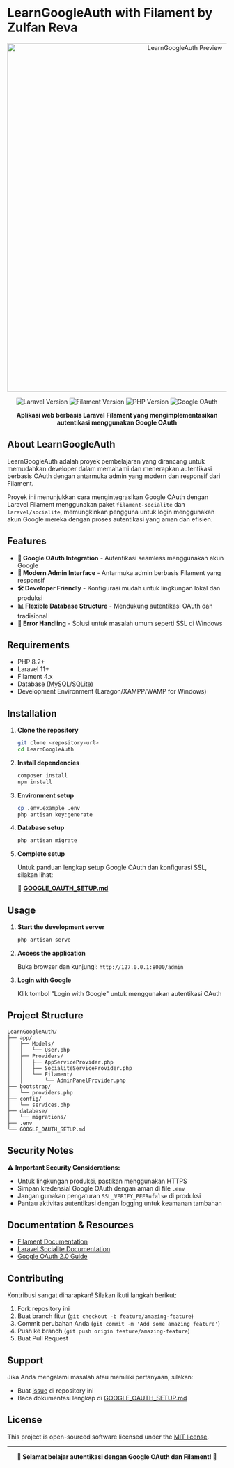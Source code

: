 # LearnGoogleAuth with Filament by Zulfan Reva

<p align="center">
    <img src="public/image/Preview.png" width="800" alt="LearnGoogleAuth Preview">
</p>
<p align="center">
    <img src="https://img.shields.io/badge/Laravel-11+-FF2D20?style=for-the-badge&logo=laravel&logoColor=white" alt="Laravel Version">
    <img src="https://img.shields.io/badge/Filament-4.x-F59E0B?style=for-the-badge&logo=laravel&logoColor=white" alt="Filament Version">
    <img src="https://img.shields.io/badge/PHP-8.2+-777BB4?style=for-the-badge&logo=php&logoColor=white" alt="PHP Version">
    <img src="https://img.shields.io/badge/Google_OAuth-2.0-4285F4?style=for-the-badge&logo=google&logoColor=white" alt="Google OAuth">
</p>

<p align="center">
    <strong>Aplikasi web berbasis Laravel Filament yang mengimplementasikan autentikasi menggunakan Google OAuth</strong>
</p>

## About LearnGoogleAuth

LearnGoogleAuth adalah proyek pembelajaran yang dirancang untuk memudahkan developer dalam memahami dan menerapkan autentikasi berbasis OAuth dengan antarmuka admin yang modern dan responsif dari Filament. 

Proyek ini menunjukkan cara mengintegrasikan Google OAuth dengan Laravel Filament menggunakan paket `filament-socialite` dan `laravel/socialite`, memungkinkan pengguna untuk login menggunakan akun Google mereka dengan proses autentikasi yang aman dan efisien.

## Features

- **🔐 Google OAuth Integration** - Autentikasi seamless menggunakan akun Google
- **🎨 Modern Admin Interface** - Antarmuka admin berbasis Filament yang responsif
- **🛠️ Developer Friendly** - Konfigurasi mudah untuk lingkungan lokal dan produksi
- **📊 Flexible Database Structure** - Mendukung autentikasi OAuth dan tradisional
- **🐞 Error Handling** - Solusi untuk masalah umum seperti SSL di Windows

## Requirements

- PHP 8.2+
- Laravel 11+
- Filament 4.x
- Database (MySQL/SQLite)
- Development Environment (Laragon/XAMPP/WAMP for Windows)

## Installation

1. **Clone the repository**
   ```bash
   git clone <repository-url>
   cd LearnGoogleAuth
   ```

2. **Install dependencies**
   ```bash
   composer install
   npm install
   ```

3. **Environment setup**
   ```bash
   cp .env.example .env
   php artisan key:generate
   ```

4. **Database setup**
   ```bash
   php artisan migrate
   ```

5. **Complete setup**
   
   Untuk panduan lengkap setup Google OAuth dan konfigurasi SSL, silakan lihat:
   
   📄 **[GOOGLE_OAUTH_SETUP.md](GOOGLE_OAUTH_SETUP.md)**

## Usage

1. **Start the development server**
   ```bash
   php artisan serve
   ```

2. **Access the application**
   
   Buka browser dan kunjungi: `http://127.0.0.1:8000/admin`

3. **Login with Google**
   
   Klik tombol "Login with Google" untuk menggunakan autentikasi OAuth

## Project Structure

```
LearnGoogleAuth/
├── app/
│   ├── Models/
│   │   └── User.php
│   ├── Providers/
│   │   ├── AppServiceProvider.php
│   │   ├── SocialiteServiceProvider.php
│   │   └── Filament/
│   │       └── AdminPanelProvider.php
├── bootstrap/
│   └── providers.php
├── config/
│   └── services.php
├── database/
│   └── migrations/
├── .env
└── GOOGLE_OAUTH_SETUP.md
```

## Security Notes

⚠️ **Important Security Considerations:**

- Untuk lingkungan produksi, pastikan menggunakan HTTPS
- Simpan kredensial Google OAuth dengan aman di file `.env`
- Jangan gunakan pengaturan `SSL_VERIFY_PEER=false` di produksi
- Pantau aktivitas autentikasi dengan logging untuk keamanan tambahan

## Documentation & Resources

- [Filament Documentation](https://filamentphp.com/docs)
- [Laravel Socialite Documentation](https://laravel.com/docs/socialite)
- [Google OAuth 2.0 Guide](https://developers.google.com/identity/protocols/oauth2)

## Contributing

Kontribusi sangat diharapkan! Silakan ikuti langkah berikut:

1. Fork repository ini
2. Buat branch fitur (`git checkout -b feature/amazing-feature`)
3. Commit perubahan Anda (`git commit -m 'Add some amazing feature'`)
4. Push ke branch (`git push origin feature/amazing-feature`)
5. Buat Pull Request

## Support

Jika Anda mengalami masalah atau memiliki pertanyaan, silakan:

- Buat [issue](../../issues) di repository ini
- Baca dokumentasi lengkap di [GOOGLE_OAUTH_SETUP.md](GOOGLE_OAUTH_SETUP.md)

## License

This project is open-sourced software licensed under the [MIT license](https://opensource.org/licenses/MIT).

---

<p align="center">
    <strong>🎉 Selamat belajar autentikasi dengan Google OAuth dan Filament! 🎉</strong>
</p>
